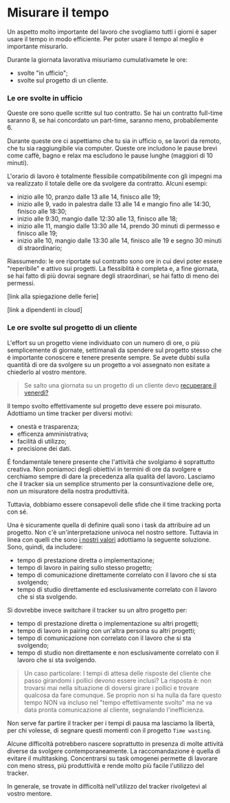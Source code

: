 # Misurare il tempo

Un aspetto molto importante del lavoro che svogliamo tutti i giorni è saper usare
il tempo in modo efficiente. Per poter usare il tempo al meglio è importante
misurarlo.

Durante la giornata lavorativa misuriamo cumulativamete le ore:

* svolte "in ufficio";
* svolte sul progetto di un cliente.

### Le ore svolte in ufficio

Queste ore sono quelle scritte sul tuo contratto. Se hai un contratto full-time saranno 8,
se hai concordato un part-time, saranno meno, probabilemente 6.

Durante queste ore ci aspettiamo che tu sia in ufficio o, se lavori da remoto, che tu
sia raggiungibile via computer. Queste ore includono le pause brevi come caffè, bagno e
relax ma escludono le pause lunghe (maggiori di 10 minuti).

L'orario di lavoro è totalmente flessibile compatibilmente con gli impegni ma va realizzato
il totale delle ore da svolgere da contratto. Alcuni esempi:

* inizio alle 10, pranzo dalle 13 alle 14, finisco alle 19;
* inizio alle 9, vado in palestra dalle 13 alle 14 e mangio fino alle 14:30, finisco alle 18:30;
* inizio alle 9:30, mangio dalle 12:30 alle 13, finisco alle 18;
* inizio alle 11, mangio dalle 13:30 alle 14, prendo 30 minuti di permesso e finisco alle 19;
* inizio alle 10, mangio dalle 13:30 alle 14, finisco alle 19 e segno 30 minuti di straordinario;

Riassumendo: le ore riportate sul contratto sono ore in cui devi poter essere "reperibile"
e attivo sui progetti. La flessiblità è completa e, a fine giornata, se hai fatto di più dovrai
segnare degli straordinari, se hai fatto di meno dei permessi.

[link alla spiegazione delle ferie]

[link a dipendenti in cloud]

### Le ore svolte sul progetto di un cliente

L'effort su un progetto viene individuato con un numero di ore, o più semplicemente di giornate,
settimanali da spendere sul progetto stesso che é importante conoscere e tenere presente sempre. Se
avete dubbi sulla quantità di ore da svolgere su un progetto a voi assegnato non esitate a chiederlo
al vostro mentore.

> Se salto una giornata su un progetto di un cliente devo [recuperare il venerdì?](https://github.com/nebulab/playbook/blob/master/crescita-personale/venerdi.md#lavorare-sui-clienti-il-venerd%C3%AC)

Il tempo svolto effettivamente sul progetto deve essere poi misurato. Adottiamo un time tracker per
diversi motivi:

- onestà e trasparenza;
- efficenza amministrativa;
- facilità di utilizzo;
- precisione dei dati.

É fondamentale tenere presente che l'attività che svolgiamo è soprattutto creativa. Non poniamoci
degli obiettivi in termini di ore da svolgere e cerchiamo sempre di dare la precedenza alla qualità
del lavoro. Lasciamo che il tracker sia un semplice strumento per la consuntivazione delle ore, non
un misuratore della nostra produttività.

Tuttavia, dobbiamo essere consapevoli delle sfide che il time tracking porta con sé.

Una è sicuramente quella di definire quali sono i task da attribuire ad un progetto. Non c'è
un'interpretazione univoca nel nostro settore. Tuttavia in linea con quelli che sono [i nostri valori](https://github.com/nebulab/playbook/blob/master/su-di-noi/valori.md)
adottiamo la seguente soluzione. Sono, quindi, da includere:

- tempo di prestazione diretta o implementazione;
- tempo di lavoro in pairing sullo stesso progetto;
- tempo di comunicazione direttamente correlato con il lavoro che si sta svolgendo;
- tempo di studio direttamente ed esclusivamente correlato con il lavoro che si sta svolgendo.

Si dovrebbe invece switchare il tracker su un altro progetto per:

- tempo di prestazione diretta o implementazione su altri progetti;
- tempo di lavoro in pairing con un'altra persona su altri progetti;
- tempo di comunicazione non correlato con il lavoro che si sta svolgendo;
- tempo di studio non direttamente e non esclusivamente correlato con il lavoro che si sta svolgendo.

> Un caso particolare: I tempi di attesa delle risposte del cliente che passo girandomi i pollici
devono essere inclusi? La risposta è: non trovarsi mai nella situazione di doversi girare i pollici
e trovare qualcosa da fare comunque. Se proprio non si ha nulla da fare questo tempo NON va incluso
nel "tempo effettivamente svolto" ma ne va data pronta comunicazione al cliente, segnalando
l'inefficienza.

Non serve far partire il tracker per i tempi di pausa ma lasciamo la libertà, per chi volesse, di
segnare questi momenti con il progetto `Time wasting`.

Alcune difficoltà potrebbero nascere soprattutto in presenza di molte attività diverse da svolgere
contemporaneamente. La raccomandazione è quella di evitare il multitasking. Concentrarsi su task
omogenei permette di lavorare con meno stress, più produttività e rende molto più facile l'utilizzo
del tracker.

In generale, se trovate in difficoltà nell'utilizzo del tracker rivolgetevi al vostro mentore.
